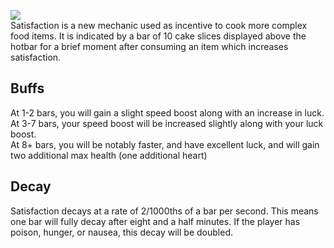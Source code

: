 ![](https://cdn.discordapp.com/attachments/778324851487801367/986829029124501574/satisfaction.png)<br>
Satisfaction is a new mechanic used as incentive to cook more complex food items. It is indicated by a bar of 10 cake slices displayed above the hotbar for a brief moment after consuming an item which increases satisfaction.
## Buffs
At 1-2 bars, you will gain a slight speed boost along with an increase in luck.<br>
At 3-7 bars, your speed boost will be increased slightly along with your luck boost.<br>
At 8+ bars, you will be notably faster, and have excellent luck, and will gain two additional max health (one additional heart)
## Decay
Satisfaction decays at a rate of 2/1000ths of a bar per second. This means one bar will fully decay after eight and a half minutes. If the player has poison, hunger, or nausea, this decay will be doubled.